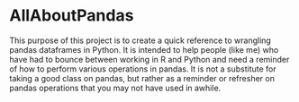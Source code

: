 # AllAboutPandas

This purpose of this project is to create a quick reference to wrangling pandas dataframes in Python. It is intended to help people (like me) who have had to bounce between working in R and Python and need a reminder of how to perform various operations in pandas. It is not a substitute for taking a good class on pandas, but rather as a reminder or refresher on pandas operations that you may not have used in awhile.

